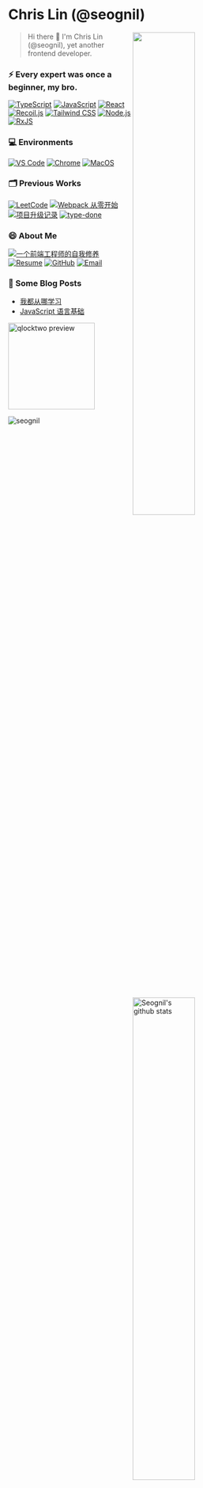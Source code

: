 # Chris Lin (@seognil)

<a href="https://profile.codersrank.io/user/seognil">
  <img width="50%" align="right" src="https://cr-skills-chart-widget.azurewebsites.net/api/api?username=seognil" />
</a>

<a href="https://github.com/seognil?tab=repositories&q=&type=source">
  <img width="50%" align="right" src="https://github-readme-stats.vercel.app/api?username=seognil&show_icons=true&hide_title=true" alt="Seognil's github stats" />
</a>

> Hi there 👋 I'm Chris Lin (@seognil), yet another frontend developer.

### ⚡ Every expert was once a beginner, my bro.

[![TypeScript](https://img.shields.io/badge/TypeScript-007ACC?style=for-the-badge&logo=TypeScript&logoColor=ffffff)](https://jkchao.github.io/typescript-book-chinese/)
[![JavaScript](https://img.shields.io/badge/JavaScript-343434?style=for-the-badge&logo=JavaScript&logoColor=F7DF1E)](https://zh.javascript.info/)
[![React](https://img.shields.io/badge/React-23272F?style=for-the-badge&logo=React&logoColor=139EC9)](https://reactjs.org/)
[![Recoil.js](https://img.shields.io/badge/Recoil-3678E5?style=for-the-badge&logo=RxJS&logoColor=fff)](https://recoiljs.org/)
[![Tailwind CSS](https://img.shields.io/badge/Tailwind-38B2AC?style=for-the-badge&logo=Tailwind-CSS&logoColor=fff)](https://tailwindcss.com/)
[![Node.js](https://img.shields.io/badge/Node.js-339933?style=for-the-badge&logo=Node.js&logoColor=fff)](https://nodejs.org/api/)
[![RxJS](https://img.shields.io/badge/RxJS-D81B60?style=for-the-badge&logo=RxJS&logoColor=fff)](https://reactive.how/)

### 💻 Environments

[![VS Code](https://img.shields.io/badge/VS%20Code-007ACC?style=for-the-badge&logo=Visual-Studio-Code&logoColor=fff)](https://code.visualstudio.com/)
[![Chrome](https://img.shields.io/badge/Chrome-4285F4?style=for-the-badge&logo=Google-Chrome&logoColor=fff)](https://www.google.com/chrome/)
[![MacOS](https://img.shields.io/badge/MacOS-000000?style=for-the-badge&logo=Apple&logoColor=fff)](https://www.apple.com.cn/macbook-air/)

### 🗂️ Previous Works

[![LeetCode](https://img.shields.io/badge/LeetCode-f89f1b?style=for-the-badge)](https://github.com/seognil-study/leetcode)
[![Webpack 从零开始](https://img.shields.io/badge/Webpack%20从零开始-8dd6f9?style=for-the-badge)](https://github.com/seognil-study/webpack-playground)
[![项目升级记录](https://img.shields.io/badge/项目升级记录-764abc?style=for-the-badge)](https://github.com/seognil-study/multi-systems-demo)
[![type-done](https://img.shields.io/badge/type%20done-007ACC?style=for-the-badge)](https://www.npmjs.com/package/type-done)

### 😄 About Me

[![一个前端工程师的自我修养](https://img.shields.io/badge/一个前端工程师的自我修养-4285F4?style=for-the-badge&logo=write.as&logoColor=fff)](https://rualc.com/)
[![Resume](https://img.shields.io/badge/Resume-00A98F?style=for-the-badge&logo=About.me&logoColor=fff)](https://github.com/seognil/resume)
[![GitHub](https://img.shields.io/badge/seognil-181717?style=for-the-badge&logo=Github&logoColor=fff)](https://github.com/seognil)
[![Email](https://img.shields.io/badge/seognil@gmail.com-D14836?style=for-the-badge&logo=Gmail&logoColor=fff)](mailto:seognil@gmail.com)

### 📕 Some Blog Posts

- [我都从哪学习](https://rualc.com/study/where-do-i-learn-from/)
- [JavaScript 语言基础](https://rualc.com/cs/javascript-language-basic/)

<a href="https://seognil.github.io/qlocktwo/">
  <img src="https://github.com/seognil/qlocktwo/blob/master/demo-preview.png?raw=true" alt="qlocktwo preview" height="175px"/>
</a>

![seognil](https://komarev.com/ghpvc/?username=seognil&label=Visitors)

<!-- ↓ Dude, You are awesome -->
<!-- https://github.com/syfxlin/syfxlin -->
<!-- https://github.com/SukkaW/SukkaW -->
<!-- https://github.com/Armaldio/armaldio -->

<!-- https://shields.io/category/other -->
<!-- https://simpleicons.org/ -->
<!-- https://colorswall.com/ -->

<!-- <a href="http://motions.cat/top.html#0040"><img src="http://motions.cat/gif/nhn/0040.gif" alt="VR in the Dark!" height="195px" /></a> -->

<!-- <img src="https://github-readme-stats.vercel.app/api/top-langs/?username=seognil&theme=dracula&layout=compact&card_width=300" alt="Seognil's Top Langs" height="175px" /> -->
